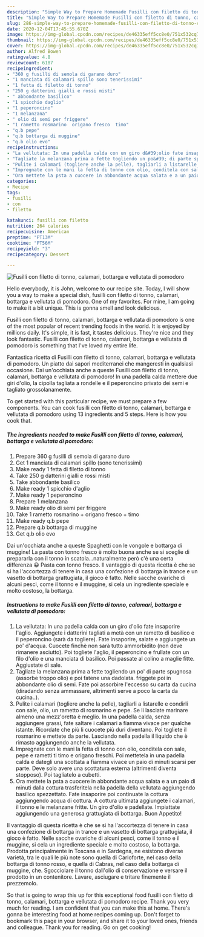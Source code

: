 ```yaml
---
description: "Simple Way to Prepare Homemade Fusilli con filetto di tonno, calamari, bottarga e vellutata di pomodoro"
title: "Simple Way to Prepare Homemade Fusilli con filetto di tonno, calamari, bottarga e vellutata di pomodoro"
slug: 286-simple-way-to-prepare-homemade-fusilli-con-filetto-di-tonno-calamari-bottarga-e-vellutata-di-pomodoro
date: 2020-12-04T17:45:55.670Z
image: https://img-global.cpcdn.com/recipes/de46335eff5cc8e0/751x532cq70/fusilli-con-filetto-di-tonno-calamari-bottarga-e-vellutata-di-pomodoro-recipe-main-photo.jpg
thumbnail: https://img-global.cpcdn.com/recipes/de46335eff5cc8e0/751x532cq70/fusilli-con-filetto-di-tonno-calamari-bottarga-e-vellutata-di-pomodoro-recipe-main-photo.jpg
cover: https://img-global.cpcdn.com/recipes/de46335eff5cc8e0/751x532cq70/fusilli-con-filetto-di-tonno-calamari-bottarga-e-vellutata-di-pomodoro-recipe-main-photo.jpg
author: Alfred Bowen
ratingvalue: 4.8
reviewcount: 6187
recipeingredient:
- "360 g fusilli di semola di garano duro"
- "1 manciata di calamari spillo sono tenerissimi"
- "1 fetta di filetto di tonno"
- "250 g datterini gialli e rossi misti"
- " abbondante basilico"
- "1 spicchio daglio"
- "1 peperoncino"
- "1 melanzana"
- " olio di semi per friggere"
- "1 rametto rosmarino  origano fresco  timo"
- "q.b pepe"
- "q.b bottarga di muggine"
- "q.b olio evo"
recipeinstructions:
- "La vellutata: In una padella calda con un giro d&#39;olio fate insaporire l&#39;aglio. Aggiungete i datterini tagliati a metà con un rametto di basilico e il peperoncino (sarà da togliere). Fate insaporire, salate e aggiungete un po&#39; d&#39;acqua. Cuocete finchè non sarà tutto ammorbidito (non deve rimanere asciutto). Poi togliete l&#39;aglio, il peperoncino e frullate con un filo d&#39;olio e una manciata di basilico. Poi passate al colino a maglie fitte. Aggiustate di sale."
- "Tagliate la melanzana prima a fette togliendo un po&#39; di parte spugnosa (assorbe troppo olio) e poi fatene una dadolata. friggete poi in abbondante olio di semi. Fate poi assorbire l&#39;eccesso su carta da cucina (diradando senza ammassare, altrimenti serve a poco la carta da cucina..)."
- "Pulite i calamari (togliere anche la pelle), tagliarli a listarelle e condirli con sale, olio, un rametto di rosmarino e pepe. Se li lasciate marinare almeno una mezz&#39;oretta è meglio. In una padella calda, senza aggiungere grassi, fate saltare i calamari a fiamma vivace per qualche istante. Ricordate che più li cuocete più duri diventano. Poi togliete il rosmarino e mettete da parte. Lasciando nella padella il liquido che è rimasto aggiungendo anche la vellutata."
- "Impregnate con le mani la fetta di tonno con olio, conditela con sale, pepe e rametti ti timo e origano freschi. Poi mettetela in una padella calda e dategli una scottata a fiamma vivace un paio di minuti scarsi per parte. Deve solo avere una scottatura esterna (altrimenti diventa stopposo). Poi tagliatelo a cubetti."
- "Ora mettete la psta a cuocere in abbondante acqua salata e a un paio di minuti dalla cottura trasferitela nella padella della vellutata aggiungendo basilico spezzettato. Fate insaporire poi continuate la cottura aggiungendo acqua di cottura. A cottura ultimata aggiungete i calamari, il tonno e le melanzane fritte. Un giro d&#39;olio e padellate. Impiattate aggiungendo una generosa grattugiata di bottarga. Buon Appetito!"
categories:
- Recipe
tags:
- fusilli
- con
- filetto

katakunci: fusilli con filetto 
nutrition: 264 calories
recipecuisine: American
preptime: "PT13M"
cooktime: "PT56M"
recipeyield: "3"
recipecategory: Dessert

---
```



![Fusilli con filetto di tonno, calamari, bottarga e vellutata di pomodoro](https://img-global.cpcdn.com/recipes/de46335eff5cc8e0/751x532cq70/fusilli-con-filetto-di-tonno-calamari-bottarga-e-vellutata-di-pomodoro-recipe-main-photo.jpg)

Hello everybody, it is John, welcome to our recipe site. Today, I will show you a way to make a special dish, fusilli con filetto di tonno, calamari, bottarga e vellutata di pomodoro. One of my favorites. For mine, I am going to make it a bit unique. This is gonna smell and look delicious.

Fusilli con filetto di tonno, calamari, bottarga e vellutata di pomodoro is one of the most popular of recent trending foods in the world. It is enjoyed by millions daily. It's simple, it is fast, it tastes delicious. They're nice and they look fantastic. Fusilli con filetto di tonno, calamari, bottarga e vellutata di pomodoro is something that I've loved my entire life.

Fantastica ricetta di Fusilli con filetto di tonno, calamari, bottarga e vellutata di pomodoro. Un piatto dai sapori mediterranei che mangeresti in qualsiasi occasione. Dai un&#39;occhiata anche a queste Fusilli con filetto di tonno, calamari, bottarga e vellutata di pomodoro! In una padella calda mettere due giri d&#39;olio, la cipolla tagliata a rondelle e il peperoncino privato dei semi e tagliato grossolanamente.


To get started with this particular recipe, we must prepare a few components. You can cook fusilli con filetto di tonno, calamari, bottarga e vellutata di pomodoro using 13 ingredients and 5 steps. Here is how you cook that.

<!--inarticleads1-->

##### The ingredients needed to make Fusilli con filetto di tonno, calamari, bottarga e vellutata di pomodoro:

1. Prepare 360 g fusilli di semola di garano duro
1. Get 1 manciata di calamari spillo (sono tenerissimi)
1. Make ready 1 fetta di filetto di tonno
1. Take 250 g datterini gialli e rossi misti
1. Take  abbondante basilico
1. Make ready 1 spicchio d&#39;aglio
1. Make ready 1 peperoncino
1. Prepare 1 melanzana
1. Make ready  olio di semi per friggere
1. Take 1 rametto rosmarino + origano fresco + timo
1. Make ready q.b pepe
1. Prepare q.b bottarga di muggine
1. Get q.b olio evo


Dai un&#39;occhiata anche a queste Spaghetti con le vongole e bottarga di muggine! La pasta con tonno fresco è molto buona anche se si sceglie di prepararla con il tonno in scatola…naturalmente però c&#39;è una certa differenza 😀 Pasta con tonno fresco. Il vantaggio di questa ricetta è che se si ha l&#39;accortezza di tenere in casa una confezione di bottarga in trance e un vasetto di bottarga grattugiata, il gioco è fatto. Nelle sacche ovariche di alcuni pesci, come il tonno e il muggine, si cela un ingrediente speciale e molto costoso, la bottarga. 

<!--inarticleads2-->

##### Instructions to make Fusilli con filetto di tonno, calamari, bottarga e vellutata di pomodoro:

1. La vellutata: In una padella calda con un giro d&#39;olio fate insaporire l&#39;aglio. Aggiungete i datterini tagliati a metà con un rametto di basilico e il peperoncino (sarà da togliere). Fate insaporire, salate e aggiungete un po&#39; d&#39;acqua. Cuocete finchè non sarà tutto ammorbidito (non deve rimanere asciutto). Poi togliete l&#39;aglio, il peperoncino e frullate con un filo d&#39;olio e una manciata di basilico. Poi passate al colino a maglie fitte. Aggiustate di sale.
1. Tagliate la melanzana prima a fette togliendo un po&#39; di parte spugnosa (assorbe troppo olio) e poi fatene una dadolata. friggete poi in abbondante olio di semi. Fate poi assorbire l&#39;eccesso su carta da cucina (diradando senza ammassare, altrimenti serve a poco la carta da cucina..).
1. Pulite i calamari (togliere anche la pelle), tagliarli a listarelle e condirli con sale, olio, un rametto di rosmarino e pepe. Se li lasciate marinare almeno una mezz&#39;oretta è meglio. In una padella calda, senza aggiungere grassi, fate saltare i calamari a fiamma vivace per qualche istante. Ricordate che più li cuocete più duri diventano. Poi togliete il rosmarino e mettete da parte. Lasciando nella padella il liquido che è rimasto aggiungendo anche la vellutata.
1. Impregnate con le mani la fetta di tonno con olio, conditela con sale, pepe e rametti ti timo e origano freschi. Poi mettetela in una padella calda e dategli una scottata a fiamma vivace un paio di minuti scarsi per parte. Deve solo avere una scottatura esterna (altrimenti diventa stopposo). Poi tagliatelo a cubetti.
1. Ora mettete la psta a cuocere in abbondante acqua salata e a un paio di minuti dalla cottura trasferitela nella padella della vellutata aggiungendo basilico spezzettato. Fate insaporire poi continuate la cottura aggiungendo acqua di cottura. A cottura ultimata aggiungete i calamari, il tonno e le melanzane fritte. Un giro d&#39;olio e padellate. Impiattate aggiungendo una generosa grattugiata di bottarga. Buon Appetito!


Il vantaggio di questa ricetta è che se si ha l&#39;accortezza di tenere in casa una confezione di bottarga in trance e un vasetto di bottarga grattugiata, il gioco è fatto. Nelle sacche ovariche di alcuni pesci, come il tonno e il muggine, si cela un ingrediente speciale e molto costoso, la bottarga. Prodotta principalmente in Toscana e in Sardegna, ne esistono diverse varietà, tra le quali le più note sono quella di Carloforte, nel caso della bottarga di tonno rosso, e quella di Cabras, nel caso della bottarga di muggine, che. Sgocciolare il tonno dall&#39;olio di conservazione e versare il prodotto in un contenitore. Lavare, asciugare e tritare finemente il prezzemolo. 

So that is going to wrap this up for this exceptional food fusilli con filetto di tonno, calamari, bottarga e vellutata di pomodoro recipe. Thank you very much for reading. I am confident that you can make this at home. There's gonna be interesting food at home recipes coming up. Don't forget to bookmark this page in your browser, and share it to your loved ones, friends and colleague. Thank you for reading. Go on get cooking!
